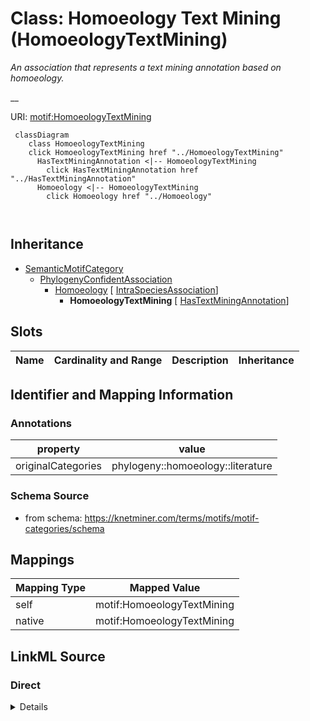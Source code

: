 

# Class: Homoeology Text Mining (HomoeologyTextMining) 


_An association that represents a text mining annotation based on homoeology._

__





URI: [motif:HomoeologyTextMining](https://knetminer.com/terms/motifs/motif-categories/HomoeologyTextMining)






```mermaid
 classDiagram
    class HomoeologyTextMining
    click HomoeologyTextMining href "../HomoeologyTextMining"
      HasTextMiningAnnotation <|-- HomoeologyTextMining
        click HasTextMiningAnnotation href "../HasTextMiningAnnotation"
      Homoeology <|-- HomoeologyTextMining
        click Homoeology href "../Homoeology"
      
      
```





## Inheritance
* [SemanticMotifCategory](SemanticMotifCategory.md)
    * [PhylogenyConfidentAssociation](PhylogenyConfidentAssociation.md)
        * [Homoeology](Homoeology.md) [ [IntraSpeciesAssociation](IntraSpeciesAssociation.md)]
            * **HomoeologyTextMining** [ [HasTextMiningAnnotation](HasTextMiningAnnotation.md)]



## Slots

| Name | Cardinality and Range | Description | Inheritance |
| ---  | --- | --- | --- |









## Identifier and Mapping Information





### Annotations

| property | value |
| --- | --- |
| originalCategories | phylogeny::homoeology::literature |




### Schema Source


* from schema: https://knetminer.com/terms/motifs/motif-categories/schema




## Mappings

| Mapping Type | Mapped Value |
| ---  | ---  |
| self | motif:HomoeologyTextMining |
| native | motif:HomoeologyTextMining |







## LinkML Source

<!-- TODO: investigate https://stackoverflow.com/questions/37606292/how-to-create-tabbed-code-blocks-in-mkdocs-or-sphinx -->

### Direct

<details>
```yaml
name: HomoeologyTextMining
annotations:
  originalCategories:
    tag: originalCategories
    value: phylogeny::homoeology::literature
description: 'An association that represents a text mining annotation based on homoeology.

  '
title: Homoeology Text Mining
notes:
- 'original category no: 3.6'
from_schema: https://knetminer.com/terms/motifs/motif-categories/schema
is_a: Homoeology
mixins:
- HasTextMiningAnnotation

```
</details>

### Induced

<details>
```yaml
name: HomoeologyTextMining
annotations:
  originalCategories:
    tag: originalCategories
    value: phylogeny::homoeology::literature
description: 'An association that represents a text mining annotation based on homoeology.

  '
title: Homoeology Text Mining
notes:
- 'original category no: 3.6'
from_schema: https://knetminer.com/terms/motifs/motif-categories/schema
is_a: Homoeology
mixins:
- HasTextMiningAnnotation

```
</details>